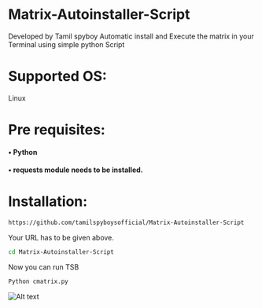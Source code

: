 # Matrix-Autoinstaller-Script
Developed by Tamil spyboy
Automatic install and Execute the matrix in your Terminal using simple python Script

# Supported OS:
Linux 
# Pre requisites:
#### •	Python 
#### •	requests module needs to be installed.
# Installation:
``` bash
https://github.com/tamilspyboysofficial/Matrix-Autoinstaller-Script
```
Your URL has to be given above.

``` bash
cd Matrix-Autoinstaller-Script
```
Now you can run TSB
``` bash
Python cmatrix.py
```
![Alt text](https://raw.githubusercontent.com/jinu03/Matrix-Autoinstaller-Script/master/Screenshot%20from%202019-07-29%2022-00-18.png?raw=true " Step 1")
	 

